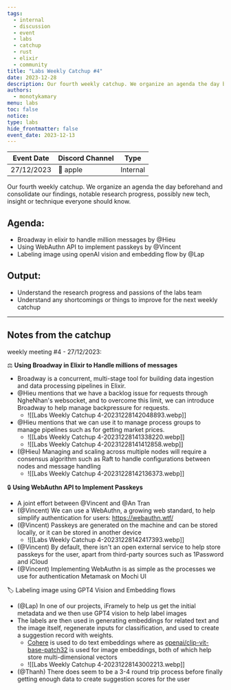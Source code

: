 ```yaml
---
tags:
  - internal
  - discussion
  - event
  - labs
  - catchup
  - rust
  - elixir
  - community
title: "Labs Weekly Catchup #4"
date: 2023-12-28
description: Our fourth weekly catchup. We organize an agenda the day beforehand and consolidate our findings, notable research progress, possibly new tech, insight or technique everyone should know.
authors:
  - monotykamary
menu: labs
toc: false
notice: 
type: labs
hide_frontmatter: false
event_date: 2023-12-13
---
```


| Event Date                                                                                                                                                                                                                                                                                                                                                                                                                                                                                                                                                                                                                                                                                                                                                                                                    | Discord Channel | Type     |
| ------------------------------------------------------------------------------------------------------------------------------------------------------------------------------------------------------------------------------------------------------------------------------------------------------------------------------------------------------------------------------------------------------------------------------------------------------------------------------------------------------------------------------------------------------------------------------------------------------------------------------------------------------------------------------------------------------------------------------------------------------------------------------------------------------------- | --------------- | -------- |
| 27/12/2023 | 🍎 apple   | Internal |

Our fourth weekly catchup. We organize an agenda the day beforehand and consolidate our findings, notable research progress, possibly new tech, insight or technique everyone should know.
## Agenda:
- Broadway in elixir to handle million messages by @Hieu
- Using WebAuthn API to implement passkeys by @Vincent
- Labeling image using openAI vision and embedding flow by @Lap

## Output:
- Understand the research progress and passions of the labs team
- Understand any shortcomings or things to improve for the next weekly catchup

---

## Notes from the catchup

weekly meeting #4 - 27/12/2023:

⚖️ **Using Broadway in Elixir to Handle millions of messages**
- Broadway is a concurrent, multi-stage tool for building data ingestion and data processing pipelines in Elixir.
- @Hieu mentions that we have a backlog issue for requests through NgheNhan's websocket, and to overcome this limit, we can introduce Broadway to help manage backpressure for requests.
	- ![[Labs Weekly Catchup 4-20231228142048893.webp]]
- @Hieu mentions that we can use it to manage process groups to manage pipelines such as for getting market prices.
	- ![[Labs Weekly Catchup 4-20231228141338220.webp]]
	- ![[Labs Weekly Catchup 4-20231228141412858.webp]]
- (@Hieu) Managing and scaling across multiple nodes will require a consensus algorithm such as Raft to handle configurations between nodes and message handling
	- ![[Labs Weekly Catchup 4-20231228142136373.webp]]

🔒 **Using WebAuthn API to Implement Passkeys**
- A joint effort between @Vincent and @An Tran
- (@Vincent) We can use a WebAuthn, a growing web standard, to help simplify authentication for users: https://webauthn.wtf/
- (@Vincent) Passkeys are generated on the machine and can be stored locally, or it can be stored in another device
	- ![[Labs Weekly Catchup 4-20231228142417393.webp]]
- (@Vincent) By default, there isn't an open external service to help store passkeys for the user, apart from third-party sources such as 1Password and iCloud
- (@Vincent) Implementing WebAuthn is as simple as the processes we use for authentication Metamask on Mochi UI

🏷️ Labeling image using GPT4 Vision and Embedding flows
- (@Lap) In one of our projects, iFramely to help us get the initial metadata and we then use GPT4 vision to help label images
- The labels are then used in generating embeddings for related text and the image itself, regenerate inputs for classification, and used to create a suggestion record with weights.
	- [Cohere](https://cohere.com/) is used to do text embeddings where as [openai/clip-vit-base-patch32](https://huggingface.co/openai/clip-vit-base-patch32) is used for image embeddings, both of which help store multi-dimensional vectors 
	- ![[Labs Weekly Catchup 4-20231228143002213.webp]]
- (@Thanh) There does seem to be a 3-4 round trip process before finally getting enough data to create suggestion scores for the user